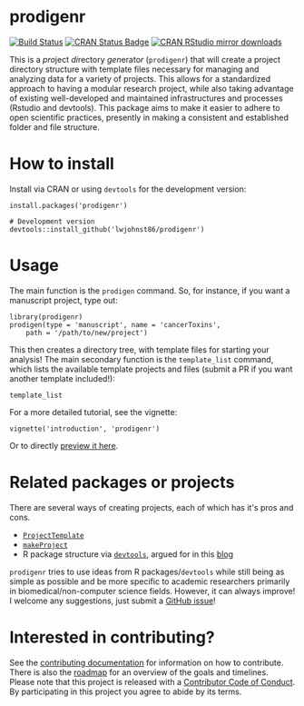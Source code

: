 # prodigenr

[![Build Status](https://travis-ci.org/lwjohnst86/prodigenr.svg?branch=master)](https://travis-ci.org/lwjohnst86/prodigenr)
[![CRAN Status Badge](http://www.r-pkg.org/badges/version/prodigenr)](https://cran.r-project.org/package=prodigenr)
[![CRAN RStudio mirror downloads](http://cranlogs.r-pkg.org/badges/prodigenr)](http://www.r-pkg.org/pkg/prodigenr)

This is a *pro*ject *di*rectory *gen*erato*r* (`prodigenr`) that will
create a project directory structure with template files necessary for
managing and analyzing data for a variety of projects.  This allows
for a standardized approach to having a modular research project, while also
taking advantage of existing well-developed and maintained infrastructures and
processes (Rstudio and devtools). This package aims to make it easier to adhere
to open scientific practices, presently in making a consistent and established
folder and file structure.

# How to install

Install via CRAN or using `devtools` for the development version:

    install.packages('prodigenr')
    
    # Development version
    devtools::install_github('lwjohnst86/prodigenr')

# Usage

The main function is the `prodigen` command.  So, for instance, if you
want a manuscript project, type out:

    library(prodigenr)
    prodigen(type = 'manuscript', name = 'cancerToxins',
        path = '/path/to/new/project')

This then creates a directory tree, with template files for starting
your analysis!  The main secondary function is the `template_list`
command, which lists the available template projects and files (submit
a PR if you want another template included!):

    template_list

For a more detailed tutorial, see the vignette:

    vignette('introduction', 'prodigenr')
    
Or to directly [preview it here](https://htmlpreview.github.io/?https://github.com/lwjohnst86/prodigenr/blob/master/vignettes/introduction.html).

# Related packages or projects

There are several ways of creating projects, each of which has it's pros and cons.

- [`ProjectTemplate`](http://projecttemplate.net/) 
- [`makeProject`](https://cran.r-project.org/package=makeProject)
- R package structure via
[`devtools`](https://cran.r-project.org/package=devtools), argued for in this
[blog](https://rmflight.github.io/posts/2014/07/vignetteAnalysis.html) 

`prodigenr` tries to use ideas from R packages/`devtools` while still being as simple
as possible and be more specific to academic researchers primarily in
biomedical/non-computer science fields. However, it can always improve! I
welcome any suggestions, just submit a 
[GitHub issue](https://github.com/lwjohnst86/prodigenr/issues)!

# Interested in contributing?

See the [contributing documentation](CONTRIBUTING.md) for information on how to
contribute. There is also the [roadmap](roadmap.md) for an overview of the goals 
and timelines. Please note that this project is released with a 
[Contributor Code of Conduct](CONDUCT.md). By participating in this project you
agree to abide by its terms.

